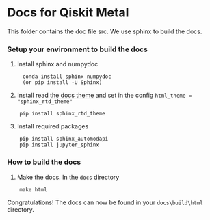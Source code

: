 ﻿# Docs for Qiskit Metal

This folder contains the doc file src. We use sphinx to build the docs.

### Setup your environment to build the docs

1. Install sphinx and numpydoc
``` 
	 conda install sphinx numpydoc
	 (or pip install -U Sphinx)
```

2. Install read [the docs theme](https://github.com/rtfd/sphinx_rtd_theme) and set in the config `html_theme = "sphinx_rtd_theme"`
``` 
	pip install sphinx_rtd_theme
```

3. Install required packages
``` 
	pip install sphinx_automodapi
	pip install jupyter_sphinx
```

### How to build the docs

1. Make the docs.  In the `docs` directory 
```
	make html
```

Congratulations!  The docs can now be found in your `docs\build\html` directory.
